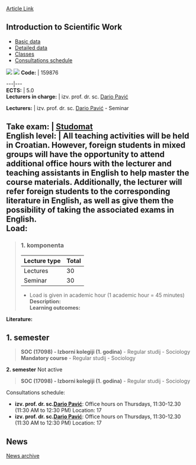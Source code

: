 [Article Link](https://www.fhs.hr/en/course/itsw_a)

## Introduction to Scientific Work
  * [Basic data](https://www.fhs.hr/en/course/itsw_a#v1id-523792_416106_1_0 "Basic data")
  * [Detailed data](https://www.fhs.hr/en/course/itsw_a#v1id-523792_416106_1_1 "Detailed data")
  * [Classes](https://www.fhs.hr/en/course/itsw_a#v1id-523792_416106_1_2 "Classes")
  * [Consultations schedule](https://www.fhs.hr/en/course/itsw_a#v1id-523792_416106_1_3 "Consultations schedule")


[![](https://www.fhs.hr/img/flags/gif/hr.gif)](https://www.fhs.hr/predmet/uuzr_c) [![](https://www.fhs.hr/img/flags/gif/gb.gif)](https://www.fhs.hr/en/course/itsw_a)
**Code:** |  159876  
  
---|---  
**ECTS:** |  5.0   
**Lecturers in charge:** |  izv. prof. dr. sc. [Dario Pavić](https://www.fhs.hr/staff/dario.pavic)   
  
**Lecturers:** |  izv. prof. dr. sc. [Dario Pavić](https://www.fhs.hr/djelatnik/dario.pavic) - Seminar  
  
**Take exam:** |  [Studomat](http://www.isvu.hr/studomat)  
**English level:** |  All teaching activities will be held in Croatian. However, foreign students in mixed groups will have the opportunity to attend additional office hours with the lecturer and teaching assistants in English to help master the course materials. Additionally, the lecturer will refer foreign students to the corresponding literature in English, as well as give them the possibility of taking the associated exams in English.   
**Load:**  
---  
> ### 1. komponenta
> | Lecture type | Total  
> ---|---  
> Lectures | 30  
> Seminar | 30  
> * Load is given in academic hour (1 academic hour = 45 minutes)   
**Description:**  
> **Learning outcomes:**  

  
**Literature:**  

  
**1. semester**  
---  
> **SOC (17098) - Izborni kolegiji (1. godina)** - Regular studij - Sociology  
>  **Mandatory course** - Regular studij - Sociology  
>   
  
**2. semester** Not active  
> **SOC (17098) - Izborni kolegiji (1. godina)** - Regular studij - Sociology  
>   
Consultations schedule: 
  * **izv. prof. dr. sc.[Dario Pavić](https://www.fhs.hr/staff/dario.pavic)**: 
Office hours on Thursdays, 11:30-12.30 (11:30 AM to 12:30 PM)
Location: 17 
  * **izv. prof. dr. sc.[Dario Pavić](https://www.fhs.hr/djelatnik/dario.pavic)**: 
Office hours on Thursdays, 11:30-12.30 (11:30 AM to 12:30 PM)
Location: 17 


## News
[News archive](https://www.fhs.hr/en/course/itsw_a?@=20uf6#news_112187 "News archive")

